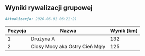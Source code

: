 ## Wyniki rywalizacji grupowej

```markdown
Aktualizacja: 2020-06-01 06:21:21
```

Pozycja | Nazwa | Wynik [km] |
------------ | -------------  | -------------
 1 |Drużyna A | 132 
 2 |Ciosy Mocy aka Ostry Cień Mgły | 125